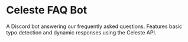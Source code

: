 # Celeste FAQ Bot

A Discord bot answering our frequently asked questions. Features basic typo detection and dynamic responses using the Celeste API.
